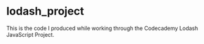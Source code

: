 # lodash_project
This is the code I produced while working through the Codecademy Lodash JavaScript Project.
